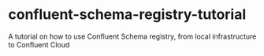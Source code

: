 # confluent-schema-registry-tutorial
A tutorial on how to use Confluent Schema registry, from local infrastructure to Confluent Cloud
